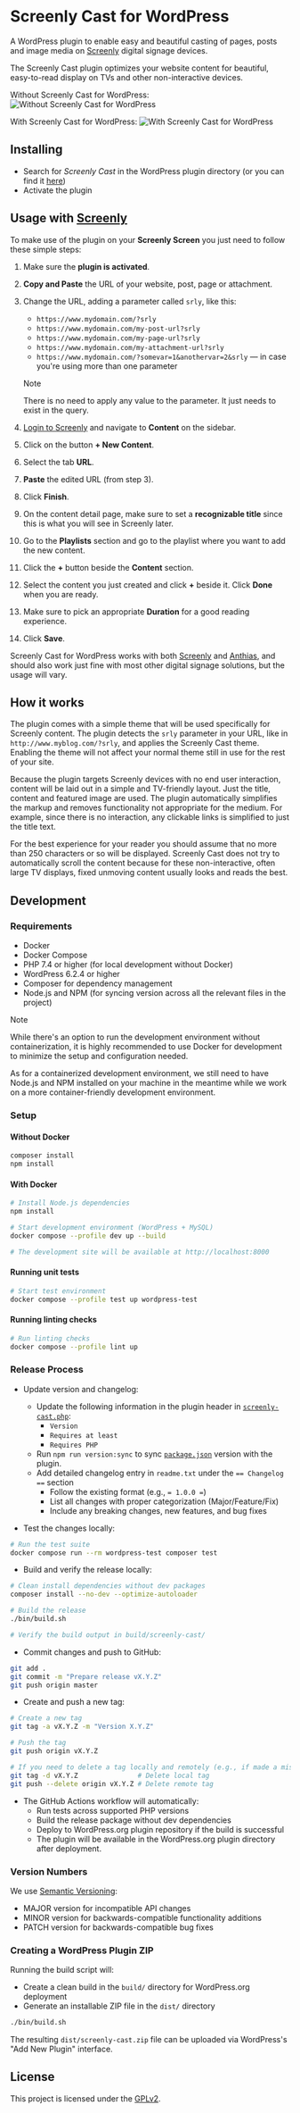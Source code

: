 # Screenly Cast for WordPress

A WordPress plugin to enable easy and beautiful casting of pages, posts and image
media on [Screenly](https://www.screenly.io) digital signage devices.

The Screenly Cast plugin optimizes your website content for beautiful,
easy-to-read display on TVs and other non-interactive devices.

Without Screenly Cast for WordPress:
![Without Screenly Cast for WordPress](/assets/screenshot-1.png)

With Screenly Cast for WordPress:
![With Screenly Cast for WordPress](/assets/screenshot-2.png)

## Installing

* Search for *Screenly Cast* in the WordPress plugin directory (or you can find it
  [here](https://wordpress.org/plugins/screenly-cast/))
* Activate the plugin

## Usage with [Screenly](https://www.screenly.io)

To make use of the plugin on your **Screenly Screen** you just need to follow
these simple steps:

1. Make sure the **plugin is activated**.
1. **Copy and Paste** the URL of your website, post, page or attachment.
1. Change the URL, adding a parameter called `srly`, like this:
    * `https://www.mydomain.com/?srly`
    * `https://www.mydomain.com/my-post-url?srly`
    * `https://www.mydomain.com/my-page-url?srly`
    * `https://www.mydomain.com/my-attachment-url?srly`
    * `https://www.mydomain.com/?somevar=1&anothervar=2&srly` &mdash; in case you're
    using more than one parameter

    > [!NOTE]
    > There is no need to apply any value to the parameter. It just needs to exist in the query.

1. [Login to Screenly](https://login.screenlyapp.com) and navigate to **Content**
   on the sidebar.
1. Click on the button **+ New Content**.
1. Select the tab **URL**.
1. **Paste** the edited URL (from step 3).
1. Click **Finish**.
1. On the content detail page, make sure to set a **recognizable title** since this
   is what you will see in Screenly later.
1. Go to the **Playlists** section and go to the playlist where you want to add
    the new content.
1. Click the **+** button beside the **Content** section.
1. Select the content you just created and click **+** beside it. Click **Done**
    when you are ready.
1. Make sure to pick an appropriate **Duration** for a good reading experience.
1. Click **Save**.

Screenly Cast for WordPress works with both [Screenly](https://www.screenly.io)
and [Anthias](https://anthias.screenly.io/), and should also work just fine with
most other digital signage solutions, but the usage will vary.

## How it works

The plugin comes with a simple theme that will be used specifically for Screenly
content. The plugin detects the `srly` parameter in your URL, like in
`http://www.myblog.com/?srly`, and applies the Screenly Cast theme. Enabling the
theme will not affect your normal theme still in use for the rest of your site.

Because the plugin targets Screenly devices with no end user interaction, content
will be laid out in a simple and TV-friendly layout. Just the title, content and
featured image are used. The plugin automatically simplifies the markup and
removes functionality not appropriate for the medium. For example, since there is
no interaction, any clickable links is simplified to just the title text.

For the best experience for your reader you should assume that no more than 250
characters or so will be displayed. Screenly Cast does not try to automatically
scroll the content because for these non-interactive, often large TV displays,
fixed unmoving content usually looks and reads the best.

## Development

### Requirements

* Docker
* Docker Compose
* PHP 7.4 or higher (for local development without Docker)
* WordPress 6.2.4 or higher
* Composer for dependency management
* Node.js and NPM (for syncing version across all the relevant files in the project)

> [!NOTE]
> While there's an option to run the development environment without containerization,
> it is highly recommended to use Docker for development to minimize the setup and
> configuration needed.
>
> As for a containerized development environment, we still need to have Node.js and
> NPM installed on your machine in the meantime while we work on a more container-friendly
> development environment.

### Setup

#### Without Docker

```bash
composer install
npm install
```

#### With Docker

```bash
# Install Node.js dependencies
npm install

# Start development environment (WordPress + MySQL)
docker compose --profile dev up --build

# The development site will be available at http://localhost:8000
```

#### Running unit tests

```bash
# Start test environment
docker compose --profile test up wordpress-test
```

#### Running linting checks

```bash
# Run linting checks
docker compose --profile lint up
```

### Release Process

* Update version and changelog:
  * Update the following information in the plugin header in [`screenly-cast.php`](/screenly-cast/screenly-cast.php):
    * `Version`
    * `Requires at least`
    * `Requires PHP`
  * Run `npm run version:sync` to sync [`package.json`](/package.json) version with the plugin.
  * Add detailed changelog entry in `readme.txt` under the `== Changelog ==`
    section
    * Follow the existing format (e.g., `= 1.0.0 =`)
    * List all changes with proper categorization (Major/Feature/Fix)
    * Include any breaking changes, new features, and bug fixes

* Test the changes locally:

```bash
# Run the test suite
docker compose run --rm wordpress-test composer test
```

* Build and verify the release locally:

```bash
# Clean install dependencies without dev packages
composer install --no-dev --optimize-autoloader

# Build the release
./bin/build.sh

# Verify the build output in build/screenly-cast/
```

* Commit changes and push to GitHub:

```bash
git add .
git commit -m "Prepare release vX.Y.Z"
git push origin master
```

* Create and push a new tag:

```bash
# Create a new tag
git tag -a vX.Y.Z -m "Version X.Y.Z"

# Push the tag
git push origin vX.Y.Z

# If you need to delete a tag locally and remotely (e.g., if made a mistake):
git tag -d vX.Y.Z               # Delete local tag
git push --delete origin vX.Y.Z # Delete remote tag
```

* The GitHub Actions workflow will automatically:
  * Run tests across supported PHP versions
  * Build the release package without dev dependencies
  * Deploy to WordPress.org plugin repository if the build is successful
  * The plugin will be available in the WordPress.org plugin directory after
     deployment.

### Version Numbers

We use [Semantic Versioning](https://semver.org/):

* MAJOR version for incompatible API changes
* MINOR version for backwards-compatible functionality additions
* PATCH version for backwards-compatible bug fixes

### Creating a WordPress Plugin ZIP

Running the build script will:

* Create a clean build in the `build/` directory for WordPress.org deployment
* Generate an installable ZIP file in the `dist/` directory

```bash
./bin/build.sh
```

The resulting `dist/screenly-cast.zip` file can be uploaded via WordPress's "Add New Plugin" interface.

## License

This project is licensed under the [GPLv2](/LICENSE).
